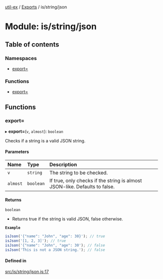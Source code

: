 [util-ex](../README.md) / [Exports](../modules.md) / is/string/json

# Module: is/string/json

## Table of contents

### Namespaces

- [export=](is_string_json.export_.md)

### Functions

- [export=](is_string_json.md#export=)

## Functions

### export&#x3D;

▸ **export=**(`v`, `almost`): `boolean`

Checks if a string is a valid JSON string.

#### Parameters

| Name | Type | Description |
| :------ | :------ | :------ |
| `v` | `string` | The string to be checked. |
| `almost` | `boolean` | If true, only checks if the string is almost JSON-like. Defaults to false. |

#### Returns

`boolean`

- Returns true if the string is valid JSON, false otherwise.

**`Example`**

```ts
isJson('{"name": "John", "age": 30}'); // true
isJson('[1, 2, 3]'); // true
isJson('{"name": "John", "age": 30'); // false
isJson('This is not a JSON string.'); // false
```

#### Defined in

[src/is/string/json.js:17](https://github.com/snowyu/util-ex.js/blob/cfd4615/src/is/string/json.js#L17)
